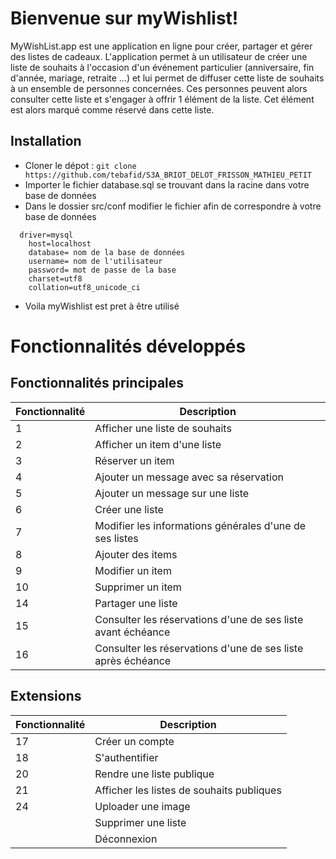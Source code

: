 # Bienvenue sur myWishlist!

MyWishList.app est une application en ligne pour créer, partager et gérer des listes de cadeaux. L'application permet à un utilisateur de créer une liste de souhaits à l'occasion d'un événement particulier (anniversaire, fin d'année, mariage, retraite …) et lui permet de diffuser cette liste de souhaits à un ensemble de personnes concernées. Ces personnes peuvent alors consulter cette liste et s'engager à offrir 1 élément de la liste. Cet élément est alors marqué comme réservé dans cette liste.

## Installation

- Cloner le dépot : 
`git clone https://github.com/tebafid/S3A_BRIOT_DELOT_FRISSON_MATHIEU_PETIT`
- Importer le fichier database.sql se trouvant dans la racine dans votre base de données
- Dans le dossier src/conf modifier le fichier afin de correspondre à votre base de données
````
  driver=mysql
	host=localhost
	database= nom de la base de données
	username= nom de l'utilisateur
	password= mot de passe de la base
	charset=utf8
	collation=utf8_unicode_ci
````
- Voila myWishlist est pret à être utilisé


# Fonctionnalités développés



## Fonctionnalités principales

| Fonctionnalité | Description |
|--|--|
| 1 | Afficher une liste de souhaits |
| 2 | Afficher un item d'une liste |
| 3 | Réserver un item |
| 4 | Ajouter un message avec sa réservation |
| 5 | Ajouter un message sur une liste |
| 6 | Créer une liste |
| 7 | Modifier les informations générales d'une de ses listes |
| 8 | Ajouter des items |
| 9 | Modifier un item |
| 10 | Supprimer un item |
| 14 | Partager une liste |
| 15 | Consulter les réservations d'une de ses liste avant échéance |
| 16 | Consulter les réservations d'une de ses liste après échéance |

## Extensions

| Fonctionnalité | Description |
|--|--|
| 17 | Créer un compte |
| 18 | S'authentifier |
| 20 | Rendre une liste publique |
| 21 | Afficher les listes de souhaits publiques |
| 24 | Uploader une image |
|  | Supprimer une liste |
|  | Déconnexion |
